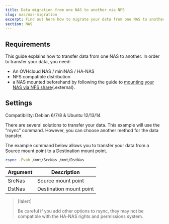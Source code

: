 ```yaml
---
title: Data migration from one NAS to another via NFS
slug: nas/nas-migration
excerpt: Find out here how to migrate your data from one NAS to another via NFS.
section: NAS
---
```



## Requirements

This guide explains how to transfer data from one NAS to another. In order to transfer your data, you need:

- An OVHcloud NAS / miniNAS / HA-NAS
- NFS compatible distribution
- a NAS mounted beforehand by following the guide to [mounting your NAS via NFS share](https://docs.ovh.com/us/en/storage/nas-nfs/){.external}.


## Settings

Compatibility: Debian 6/7/8 & Ubuntu 12/13/14


There are several solutions to transfer your data. This example will use the "rsync" command. However, you can choose another method for the data transfer.

The example command below allows you to transfer your data from a Source mount point to a Destination mount point.

```sh
rsync -Pvah /mnt/SrcNas /mnt/DstNas
```

|Argument|Description|
|---|---|
|SrcNas|Source mount point|
|DstNas|Destination mount point|

> [!alert]
>
> Be careful if you add other options to rsync, they may not be compatible with the HA-NAS rights and permissions system.
>
